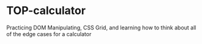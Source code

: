 # TOP-calculator

Practicing DOM Manipulating, CSS Grid, and learning how to think about all of the edge cases for a calculator

